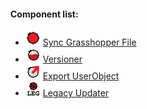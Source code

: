 #### Component list:
* ![IMAGE](../../images/icons/Sync_Grasshopper_File.png) [Sync Grasshopper File](../components/Sync_Grasshopper_File.md)
* ![IMAGE](../../images/icons/Versioner.png) [Versioner](../components/Versioner.md)
* ![IMAGE](../../images/icons/Export_UserObject.png) [Export UserObject](../components/Export_UserObject.md)
* ![IMAGE](../../images/icons/Legacy_Updater.png) [Legacy Updater](../components/Legacy_Updater.md)